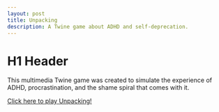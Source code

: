 ```yaml
---
layout: post
title: Unpacking
description: A Twine game about ADHD and self-deprecation.
---
```


H1 Header
============
This multimedia Twine game was created to simulate the experience of ADHD, procrastination, and the shame spiral that comes with it.

[Click here to play Unpacking!](https://anyssajgonzalez.github.io/ADHD-Simulator)

